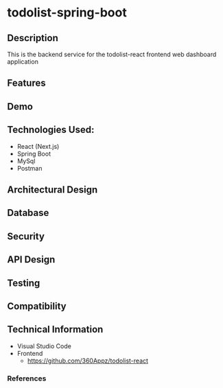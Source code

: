 # todolist-spring-boot


## Description
This is the backend service for the todolist-react frontend web dashboard application

## Features 

## Demo



## Technologies Used:
* React (Next.js)
* Spring Boot
* MySql
* Postman


## Architectural Design

## Database 

## Security

## API Design

## Testing

## Compatibility


## Technical Information
* Visual Studio Code
* Frontend
  *   https://github.com/360Appz/todolist-react


### References
